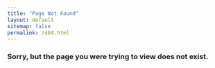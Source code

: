 ```yaml
---
title: "Page Not Found"
layout: default
sitemap: false
permalink: /404.html
---
```


### Sorry, but the page you were trying to view does not exist.

